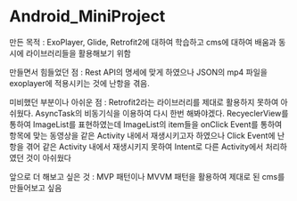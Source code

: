 # Android_MiniProject
만든 목적 : ExoPlayer, Glide, Retrofit2에 대하여 학습하고 cms에 대하여 배움과 동시에 라이브러리들을 활용해보기 위함

만들면서 힘들었던 점 : Rest API의 명세에 맞게 하였으나 JSON의 mp4 파일을 exoplayer에 적용시키는 것에 난항을 겪음. 

미비했던 부분이나 아쉬운 점 : Retrofit2라는 라이브러리를 제대로 활용하지 못하여 아쉬웠다. 
                           AsyncTask의 비동기식을 이용하여 다시 한번 해봐야겠다. 
                           RecyeclerView를 통하여 ImageList를 표현하였는데 
                           ImageList의 item들을 onClick Event를 통하여 항목에 맞는 동영상을 같은 Activity 내에서 재생시키고자 하였으나 
                           Click Event에 난항을 겪어 같은 Activity 내에서 재생시키지 못하여 Intent로 다른 Activity에서 처리하였던 것이 아쉬웠다
                           
                           
앞으로 더 해보고 싶은 것 : MVP 패턴이나 MVVM 패턴을 활용하여 제대로 된 cms를 만들어보고 싶음                           
